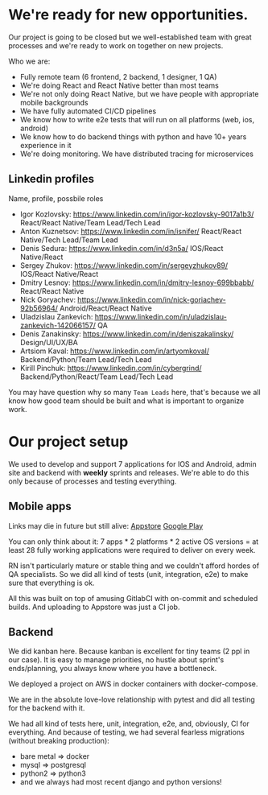 # We're ready for new opportunities.

Our project is going to be closed but we well-established team with great processes and we're ready to work on together on new projects.

Who we are:

* Fully remote team (6 frontend, 2 backend, 1 designer, 1 QA)
* We're doing React and React Native better than most teams
* We're not only doing React Native, but we have people with appropriate mobile backgrounds
* We have fully automated CI/CD pipelines
* We know how to write e2e tests that will run on all platforms (web, ios, android)
* We know how to do backend things with python and have 10+ years experience in it
* We're doing monitoring. We have distributed tracing for microservices


## Linkedin profiles

Name, profile, possbile roles

* Igor Kozlovsky: https://www.linkedin.com/in/igor-kozlovsky-9017a1b3/ React/React Native/Team Lead/Tech Lead
* Anton Kuznetsov: https://www.linkedin.com/in/isnifer/ React/React Native/Tech Lead/Team Lead
* Denis Sedura: https://www.linkedin.com/in/d3n5a/ IOS/React Native/React
* Sergey Zhukov: https://www.linkedin.com/in/sergeyzhukov89/  IOS/React Native/React
* Dmitry Lesnoy: https://www.linkedin.com/in/dmitry-lesnoy-699bbabb/ React/React Native
* Nick Goryachev: https://www.linkedin.com/in/nick-goriachev-92b56964/ Android/React/React Native
* Uladzislau Zankevich: https://www.linkedin.com/in/uladzislau-zankevich-142066157/ QA
* Denis Zanakinsky: https://www.linkedin.com/in/deniszakalinsky/ Design/UI/UX/BA
* Artsiom Kaval: https://www.linkedin.com/in/artyomkoval/ Backend/Python/Team Lead/Tech Lead
* Kirill Pinchuk: https://www.linkedin.com/in/cybergrind/ Backend/Python/React/Team Lead/Tech Lead


You may have question why so many `Team Leads` here, that's because we all know how good team should be built and what is important to organize work.


# Our project setup

We used to develop and support 7 applications for IOS and Android, admin site and backend with **weekly** sprints and releases. We're able to do this only because of processes and testing everything.

## Mobile apps

Links may die in future but still alive:
[Appstore](https://itunes.apple.com/us/app/calvert-woodley/id1325616215mt=8)
[Google Play](https://play.google.com/store/apps/detailsid=com.tipsi.cw&hl=en)


You can only think about it: 7 apps * 2 platforms * 2 active OS versions = at least 28 fully working applications were required to deliver on every week.

RN isn't particularly mature or stable thing and we couldn't afford hordes of QA specialists. So we did all kind of tests (unit, integration, e2e) to make sure that everything is ok.

All this was built on top of amusing GitlabCI with on-commit and scheduled builds. And uploading to Appstore was just a CI job.

## Backend

We did kanban here. Because kanban is excellent for tiny teams (2 ppl in our case). It is easy to manage priorities, no hustle about sprint's ends/planning, you always know where you have a bottleneck.

We deployed a project on AWS in docker containers with docker-compose.

We are in the absolute love-love relationship with pytest and did all testing for the backend with it.

We had all kind of tests here, unit, integration, e2e, and, obviously, CI for everything. And because of testing, we had several fearless migrations (without breaking production):

* bare metal => docker
* mysql => postgresql
* python2 => python3
* and we always had most recent django and python versions!

